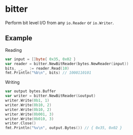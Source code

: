 # bitter
Perform bit level I/O from any `io.Reader` or `io.Writer`.

Example
-------

Reading
```go
var input = []byte{ 0x35, 0x02 }
var reader = bitter.NewBitReader(bytes.NewReader(input))
bits, _, _ := reader.Read(10)
fmt.Println("%b\n", bits) // 1000110101
```

Writing
```go
var output bytes.Buffer
var writer = bitter.NewBitReader(&output)
writer.Write(0b1, 1)
writer.Write(0b10, 2)
writer.Write(0b10, 2)
writer.Write(0b001, 3)
writer.Write(0b010, 3)
writer.Close()
fmt.Println("%v\n", output.Bytes()) // { 0x35, 0x02 } 
```

